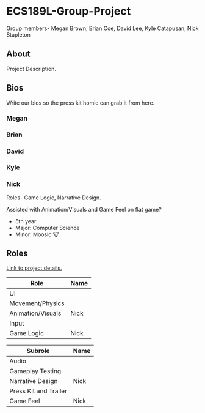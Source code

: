 # ECS189L-Group-Project
Group members- Megan Brown, Brian Coe, David Lee, Kyle Catapusan, Nick Stapleton

## About ##
Project Description.

## Bios ##
Write our bios so the press kit homie can grab it from here. 

### Megan ###

### Brian ###

### David ###

### Kyle ###

### Nick ###
Roles- Game Logic, Narrative Design.

Assisted with Animation/Visuals and Game Feel on flat game?

* 5th year
* Major: Computer Science
* Minor: Moosic 🐮

## Roles ##
[Link to project details.](https://github.com/dr-jam/ECS189L/blob/master/GameProject.md)

| Role | Name |
| ---- | ---- |
| UI | |
| Movement/Physics | |
| Animation/Visuals | Nick |
| Input | |
| Game Logic | Nick |

| Subrole | Name | 
| ------- | ---- |
| Audio | |
| Gameplay Testing | | 
| Narrative Design | Nick |
| Press Kit and Trailer | | 
| Game Feel | Nick |
